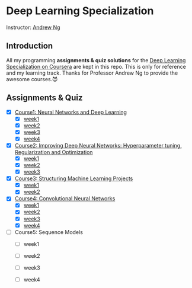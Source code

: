 # Deep Learning Specialization
Instructor: [Andrew Ng](http://www.andrewng.org/)

## Introduction

All my programming **assignments & quiz solutions** for the [Deep Learning Specialization on Coursera](https://www.coursera.org/specializations/deep-learning) are kept in this repo. This is only for reference and my learning track. Thanks for Professor Andrew Ng to provide the awesome courses.:smiling_imp:

## Assignments & Quiz

- [x] [Course1: Neural Networks and Deep Learning](https://github.com/zyunsg/deep-learning/tree/master/course1)
  - [x] [week1](https://github.com/zyunsg/deep-learning/tree/master/course1/week1)
  - [x] [week2](https://github.com/zyunsg/deep-learning/tree/master/course1/week2)
  - [x] [week3](https://github.com/zyunsg/deep-learning/tree/master/course1/week3)
  - [x] [week4](https://github.com/zyunsg/deep-learning/tree/master/course1/week4)
- [x] [Course2: Improving Deep Neural Networks: Hyperparameter tuning, Regularization and Optimization](https://github.com/zyunsg/deep-learning/tree/master/course2)
  - [x] [week1](https://github.com/zyunsg/deep-learning/tree/master/course2/week1)
  - [x] [week2](https://github.com/zyunsg/deep-learning/tree/master/course2/week2)
  - [x] [week3](https://github.com/zyunsg/deep-learning/tree/master/course2/week3)
- [x] [Course3: Structuring Machine Learning Projects](https://github.com/zyunsg/Deep-Learning-Specialization/tree/master/course3)
  - [x] [week1](https://github.com/zyunsg/Deep-Learning-Specialization/tree/master/course3/week1)
  - [x] [week2](https://github.com/zyunsg/Deep-Learning-Specialization/tree/master/course3/week2)
- [x] [Course4: Convolutional Neural Networks](https://github.com/zyunsg/deep-learning/tree/master/course4)
  - [x] [week1](https://github.com/zyunsg/deep-learning/tree/master/course4/week1)
  - [x] [week2](https://github.com/zyunsg/deep-learning/tree/master/course4/week2)
  - [x] [week3](https://github.com/zyunsg/deep-learning/tree/master/course4/week3)
  - [x] [week4](https://github.com/zyunsg/deep-learning/tree/master/course4/week4)
- [ ] Course5: Sequence Models
  - [ ] week1
  - [ ] week2
  - [ ] week3
  - [ ] week4

